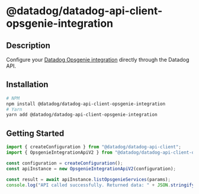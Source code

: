 # @datadog/datadog-api-client-opsgenie-integration

## Description

Configure your [Datadog Opsgenie integration](https://docs.datadoghq.com/integrations/opsgenie/)
directly through the Datadog API.

## Installation

```sh
# NPM
npm install @datadog/datadog-api-client-opsgenie-integration
# Yarn
yarn add @datadog/datadog-api-client-opsgenie-integration
```

## Getting Started
```ts
import { createConfiguration } from "@datadog/datadog-api-client";
import { OpsgenieIntegrationApiV2 } from "@datadog/datadog-api-client-opsgenie-integration";

const configuration = createConfiguration();
const apiInstance = new OpsgenieIntegrationApiV2(configuration);

const result = await apiInstance.listOpsgenieServices(params);
console.log("API called successfully. Returned data: " + JSON.stringify(result));
```